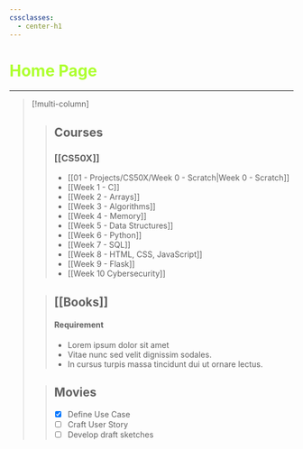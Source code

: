 ```yaml
---
cssclasses:
  - center-h1
---
```

 # <span style= "color: GreenYellow;">Home Page</span>

---
> [!multi-column]
>
>> ## Courses
>> ### [[CS50X]]
>> - [[01 - Projects/CS50X/Week 0 - Scratch|Week 0 - Scratch]]
>> - [[Week 1 - C]]
>> - [[Week 2 - Arrays]]
>> - [[Week 3 - Algorithms]]
>> - [[Week 4 - Memory]]
>> - [[Week 5 - Data Structures]]
>> - [[Week 6 - Python]]
>> - [[Week 7 - SQL]]
>> - [[Week 8 - HTML, CSS, JavaScript]]
>> - [[Week 9 - Flask]]
>> - [[Week 10 Cybersecurity]]
>
>
>
>
>> ## [[Books]]
>> #### Requirement
>> - Lorem ipsum dolor sit amet
>> - Vitae nunc sed velit dignissim sodales.
>> - In cursus turpis massa tincidunt dui ut ornare lectus.
>
>> ## Movies
>> - [x] Define Use Case
>> - [ ] Craft User Story
>> - [ ] Develop draft sketches



